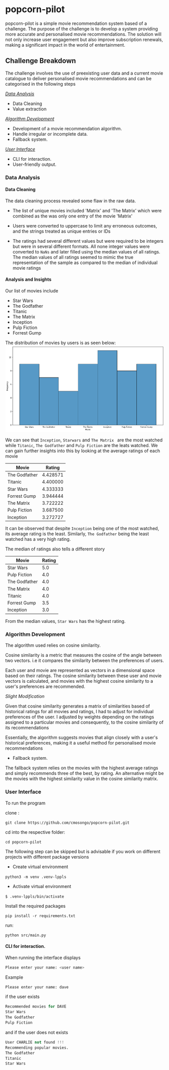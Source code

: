 # popcorn-pilot
popcorn-pilot is a simple movie recommendation system based of a challenge. The purpose of the challenge is to develop a system providing more accurate and personalised movie recommendations. The solution will not only increase user engagement but also improve subscription renewals, making a significant impact in the world of entertainment.

## Challenge Breakdown
The challenge involves the use of preexisting user data and a current movie catalogue to deliver personalised movie recommendations and can be categorised in the following steps

*[Data Analysis]()*
- Data Cleaning
- Value extraction

*[Algorithm Development]()*
- Development of  a movie recommendation algorithm.
- Handle irregular or incomplete data.
- Fallback system.

*[User Interface]()*
- CLI for interaction.
- User-friendly output.


### Data Analysis
#### Data Cleaning

The data cleaning process revealed some flaw in the raw data.

 - The list of unique movies included  'Matrix' and 'The Matrix' which were combined as the was only one entry of the movie 'Matrix'
 
 - Users were converted to uppercase to limit any erroneous outcomes, and the strings treated as unique entries or IDs
 
 - The ratings had several different values but were required to be integers  but were in several different formats. All none integer values were converted to `NaNs` and later filled using the median values of all ratings. The median values of all ratings seemed to mimic the true representation  of the sample as compared to the median of individual movie ratings 

#### Analysis and Insights

Our list of movies include 
 - Star Wars
 - The Godfather
 - Titanic
 - The Matrix
 - Inception
 - Pulp Fiction
 - Forrest Gump

The distribution of movies by users is as seen below:
![Distribution of Movies by User](images/dist_movies.png)

We can see that `Inception`, `Starwars` and `The Matrix ` are the most watched while `Titanic`, `The Godfather` and `Pulp Fiction` are the leats watched. We can gain further insights into this by looking at the average ratings of each movie

| Movie          | Rating    |
| -------------- | --------- |
| The Godfather  | 4.428571  |
| Titanic        | 4.400000  |
| Star Wars      | 4.333333  |
| Forrest Gump   | 3.944444  |
| The Matrix     | 3.722222  |
| Pulp Fiction   | 3.687500  |
| Inception      | 3.272727  |


It can be observed that despite `Inception` being one of the most watched, its average rating is the least. Similarly, `The Godfather` being the least watched  has a very high rating. 

The median of ratings also tells a different story

| Movie          | Rating    |
| -------------- | --------- |
| Star Wars      | 5.0       |
| Pulp Fiction   | 4.0       |
| The Godfather  | 4.0       |
| The Matrix     | 4.0       |
| Titanic        | 4.0       |
| Forrest Gump   | 3.5       |
| Inception      | 3.0       |

From the median values, `Star Wars` has the highest rating.


### Algorithm Development

The algorithm used relies on cosine similarity. 

Cosine similarity is a metric that measures the cosine of the angle between two vectors. i.e it compares the similarity between the preferences of users. 

Each user and movie are represented as vectors in a dimensional space based on their ratings. The cosine similarity between these user and movie vectors is calculated, and movies with the highest cosine similarity to a user's preferences are recommended. 

*Slight Modification*

Given that cosine similarity generates a matrix of similarities based of historical ratings for all movies and ratings, I had to adjust for individual preferences of the user. I adjusted by weights depending on the ratings assigned to a particular movies and consequently, to the cosine similarity of its recommendations 

Essentially, the algorithm suggests movies that align closely with a user's historical preferences, making it a useful method for personalised movie recommendations

- Fallback system.

The fallback system relies on the movies with the highest average ratings and simply recommends three of the best, by rating. An alternative might be the movies with the highest similarity value in the cosine similarity matrix.

### User Interface

To run the program
 
clone :

```
git clone https://github.com/cmosongo/popcorn-pilot.git
```

cd into the respective folder:

```
cd popcorn-pilot
```
The following step can be skipped but is advisable if you work on different projects with different package versions

 - Create virtual environment 

`python3 -m venv .venv-lppls`

 - Activate virtual environment 

`$ .venv-lppls/bin/activate`


Install the required packages

```
pip install -r requirements.txt
```

run:

```
python src/main.py
```
#### CLI for interaction.

When running the interface displays 

```python 
Please enter your name: <user name>

```
Example

```python 
Please enter your name: dave
```
if the user exists 

```python 
Recommended movies for DAVE
Star Wars
The Godfather
Pulp Fiction
```

and if the user does not exists 

```python 
User CHARLIE not found !!!
Recommending popular movies.
The Godfather
Titanic
Star Wars
```


